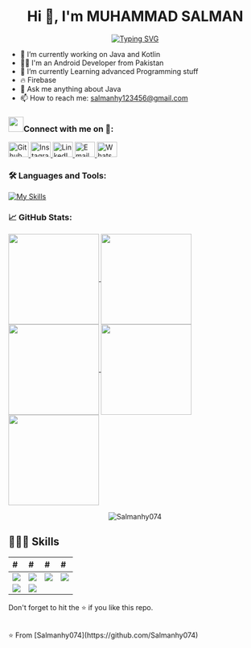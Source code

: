 <h1 align="center">Hi 👋, I'm MUHAMMAD SALMAN</h1>

<div align="center">
  <a href="https://git.io/typing-svg">
    <img src="https://readme-typing-svg.demolab.com?font=Roboto+Slab&weight=500&size=25&duration=4000&pause=500&color=FF8000&center=true&vCenter=true&width=665&height=55&lines=Hi+%F0%9F%91%8B%2C+I'm+MUHAMMAD+SALMAN;%F0%9F%94%AD+I’m+currently+working+on+Java+and+Kotlin;%F0%9F%8C%B1+Learning+advanced+Programming+stuff;%E2%9A%A1+Firebase;%F0%9F%93%AB+How+to+reach+me%3A+salmanhy123456%40gmail.com" alt="Typing SVG" />
  </a>
</div>



- 🔭 I’m currently working on Java and Kotlin
- 👨‍💻 I'm an Android Developer from Pakistan
- 🌱 I’m currently Learning advanced Programming stuff
- 🔥 Firebase
- 💬 Ask me anything about Java
- 📫 How to reach me: salmanhy123456@gmail.com

  
  
<h3 align="left" > <img src="https://media.giphy.com/media/iY8CRBdQXODJSCERIr/giphy.gif" width="30" height="30" style="margin-center: 10px;">Connect with me on 🤝: </h3>

<div id="badges" align="left">
  <a href="https://github.com/Salmanhy074/Salmanhy074">
    <img src="https://raw.githubusercontent.com/rahuldkjain/github-profile-readme-generator/master/src/images/icons/Social/github.svg" alt="Github" height="30" width="40"/>
  </a>
  <a href="https://www.instagram.com/itxz_sallu_">
    <img src="https://raw.githubusercontent.com/rahuldkjain/github-profile-readme-generator/master/src/images/icons/Social/instagram.svg" alt="Instagram" height="30" width="40"/>
  </a>
  <a href="https://www.linkedin.com/in/muhammad-salman074">
    <img src="https://raw.githubusercontent.com/rahuldkjain/github-profile-readme-generator/master/src/images/icons/Social/linked-in-alt.svg" alt="LinkedIn" height="30" width="40"/>
  </a>
  <a href="mailto:salmanhy123456@gmail.com">
    <img src="https://upload.wikimedia.org/wikipedia/commons/4/4c/Email_Icon.png" alt="Email" height="30" width="40"/>
  </a>
  <a href="https://wa.me/+923082456659">
    <img src="https://raw.githubusercontent.com/rahuldkjain/github-profile-readme-generator/master/src/images/icons/Social/whatsapp.svg" alt="WhatsApp" height="30" width="40"/>
  </a>
</div>




### 🛠️ Languages and Tools:
[![My Skills](https://skillicons.dev/icons?i=java,kotlin,firebase,github,androidstudio,idea,stackoverflow,vscode)](https://skillicons.dev)


### 📈 GitHub Stats:
<div align="left">
  <a href="https://github.com/Salmanhy074">
    <img align="center" src="http://github-profile-summary-cards.vercel.app/api/cards/stats?username=Salmanhy074&theme=2077" height="180em" />
    <img align="center" src="http://github-profile-summary-cards.vercel.app/api/cards/most-commit-language?username=Salmanhy074&theme=2077" height="180em" />
    <img align="center" src="http://github-profile-summary-cards.vercel.app/api/cards/repos-per-language?username=Salmanhy074&theme=2077" height="180em" />
    <img align="center" src="http://github-profile-summary-cards.vercel.app/api/cards/productive-time?username=Salmanhy074&theme=2077" height="180em" />
    <img align="center" src="http://github-profile-summary-cards.vercel.app/api/cards/profile-details?username=Salmanhy074&theme=2077" height="180em" />
  </a>
</div>

<p style="text-align: center;">
  <img src="https://github-readme-streak-stats.herokuapp.com/?user=Salmanhy074&" alt="Salmanhy074" />
</p>


<h2>🧑🏻‍💻 Skills</h2>

| # | # | # | # |
| :------------ | :--------------- | :----- | :----- |
| <img src="https://img.shields.io/badge/-Java-0D1117?style=flat-square&logo=oracle&logoColor=F0DB4F"> | <img src="https://img.shields.io/badge/-Kotlin-0D1117?style=flat-square&logo=kotlin&logoColor=F0DB4F"> | <img src="https://img.shields.io/badge/-XML-0D1117?style=flat-square&logo=html5&logoColor=F0DB4F"> | <img src="https://img.shields.io/badge/-Firebase-0D1117?style=flat-square&logo=firebase&logoColor=F0DB4F"> |
| <img src="https://img.shields.io/badge/-API-0D1117?style=flat-square&logo=fastapi&logoColor=F0DB4F"> | <img src="https://img.shields.io/badge/-Material%20Design-0D1117?style=flat-square&logo=material-design&logoColor=F0DB4F"> |






Don't forget to hit the :star: if you like this repo.

<br>
⭐️ From [Salmanhy074](https://github.com/Salmanhy074)
